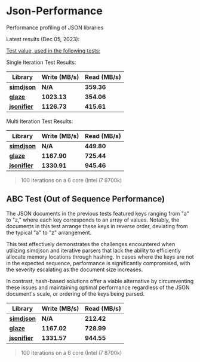 # Json-Performance
Performance profiling of JSON libraries

Latest results (Dec 05, 2023):

[Test value, used in the following tests:](https://github.com/RealTimeChris/Json-Performance/blob/main/JsonData.json)

Single Iteration Test Results:

| Library | Write (MB/s) | Read (MB/s) |
| ------------------------------------------------- | ---------- | ----------- |
| [**simdjson**](https://github.com/simdjson/simdjson) | **N/A** | **359.36** |
| [**glaze**](https://github.com/stephenberry/glaze) | **1023.13** | **354.06** |
| [**jsonifier**](https://github.com/realtimechris/jsonifier) | **1126.73** | **415.61** |

Multi Iteration Test Results:

| Library | Write (MB/s) | Read (MB/s) |
| ------------------------------------------------- | ---------- | ----------- |
| [**simdjson**](https://github.com/simdjson/simdjson) | **N/A** | **449.80** |
| [**glaze**](https://github.com/stephenberry/glaze) | **1167.90** | **725.44** |
| [**jsonifier**](https://github.com/realtimechris/jsonifier) | **1330.91** | **945.46** |
> 100 iterations on a 6 core (Intel i7 8700k)

## ABC Test (Out of Sequence Performance)

The JSON documents in the previous tests featured keys ranging from "a" to "z," where each key corresponds to an array of values. Notably, the documents in this test arrange these keys in reverse order, deviating from the typical "a" to "z" arrangement.

This test effectively demonstrates the challenges encountered when utilizing simdjson and iterative parsers that lack the ability to efficiently allocate memory locations through hashing. In cases where the keys are not in the expected sequence, performance is significantly compromised, with the severity escalating as the document size increases.

In contrast, hash-based solutions offer a viable alternative by circumventing these issues and maintaining optimal performance regardless of the JSON document's scale, or ordering of the keys being parsed.

| Library | Write (MB/s) | Read (MB/s) |
| ------------------------------------------------- | ---------- | ----------- |
| [**simdjson**](https://github.com/simdjson/simdjson) | **N/A** | **212.42** |
| [**glaze**](https://github.com/stephenberry/glaze) | **1167.02** | **728.99** |
| [**jsonifier**](https://github.com/realtimechris/jsonifier) | **1331.57** | **944.55** |
> 100 iterations on a 6 core (Intel i7 8700k)